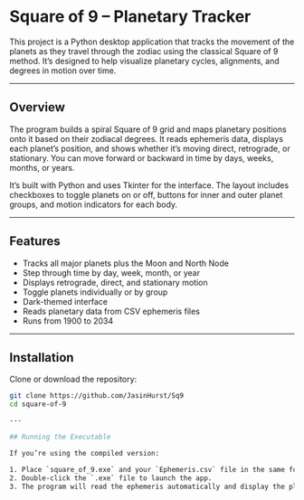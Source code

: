 # Square of 9 – Planetary Tracker

This project is a Python desktop application that tracks the movement of the planets as they travel through the zodiac using the classical Square of 9 method. It’s designed to help visualize planetary cycles, alignments, and degrees in motion over time.

---

## Overview

The program builds a spiral Square of 9 grid and maps planetary positions onto it based on their zodiacal degrees. It reads ephemeris data, displays each planet’s position, and shows whether it’s moving direct, retrograde, or stationary. You can move forward or backward in time by days, weeks, months, or years.

It’s built with Python and uses Tkinter for the interface. The layout includes checkboxes to toggle planets on or off, buttons for inner and outer planet groups, and motion indicators for each body.

---

## Features

- Tracks all major planets plus the Moon and North Node  
- Step through time by day, week, month, or year  
- Displays retrograde, direct, and stationary motion  
- Toggle planets individually or by group  
- Dark-themed interface  
- Reads planetary data from CSV ephemeris files  
- Runs from 1900 to 2034

---

## Installation

Clone or download the repository:

```bash
git clone https://github.com/JasinHurst/Sq9
cd square-of-9

---

## Running the Executable

If you’re using the compiled version:

1. Place `square_of_9.exe` and your `Ephemeris.csv` file in the same folder (usually the `dist` directory).
2. Double-click the `.exe` file to launch the app.
3. The program will read the ephemeris automatically and display the planetary positions for the selected date.

